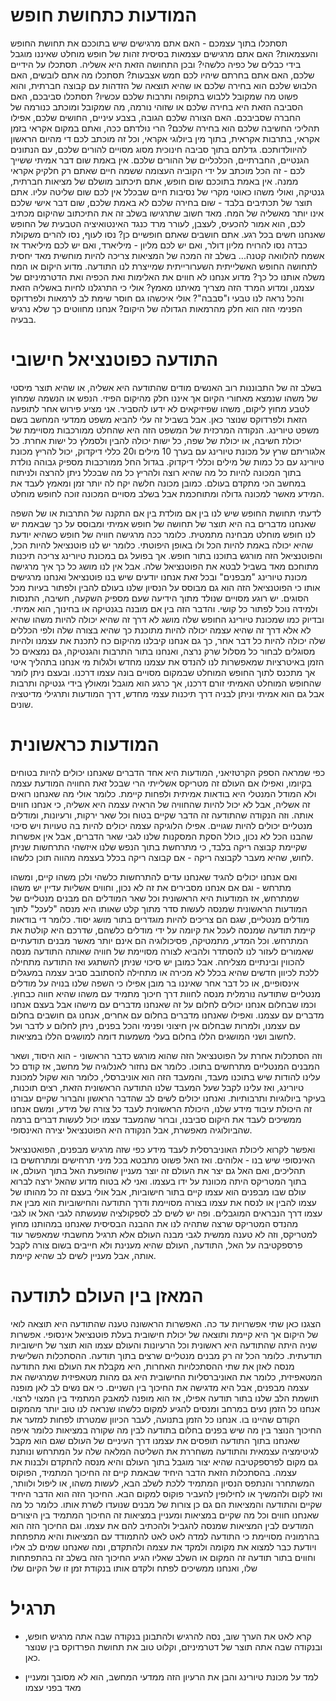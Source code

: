 המודעות כתחושת חופש
=======

תסתכלו בתוך עצמכם - האם אתם מרגישים שיש בתוככם את תחושת החופש והעצמאות? האם אתם מרגישים עצמאות בסיסית
זהות של חופש מוחלט שאיננו מוגבל בידי כבלים של כפיה כלשהי? ובכן התחושה הזאת היא אשליה. תסתכלו על הידיים 
שלכם, האם אתם בחרתם שיהיו לכם חמש אצבעות? תסתכלו מה אתם לובשים, האם הלבוש שלכם הוא בחירה שלכם או שהיא
תוצאה של הזדהות עם קבוצה חברתית, והוא פשוט מה שמקובל ללבוש בתקופה ותרבות שלכם עכשיו? תסתכלו סביבכם, 
האם הסביבה הזאת היא בחירה שלכם או שזוהי נורמה, מה שמקובל ומוכתב כנורמה של החברה שסביבכם. האם הצורה שלכם
הגובה, בצבע עיניים, החושים שלכם, אפילו תהליכי החשיבה שלכם הוא בחירה שלכם? הרי נולדתם ככה, ואתם במקום אקראי
בזמן אקראי, בתרבות אקראית, בתוך מין ביולוגי אקראי, וכל זה מוכתב לכם די מהיום הראשון להיוולדותכם. גדלתם 
בתוך סביבה חינוכית מסוג מסויים להורים שלכם, עם הנתונים הגנטיים, החברתיים, הכלכליים של ההורים שלכם. אין באמת 
שום דבר אמיתי ששייך לכם - זה הכל מוכתב על ידי הקוביה העצומה ששמה חיים שאתם רק חלקיק אקראי ממנה. אין באמת
בתוככם שום חופש, אתם תיכתוב מושלם של מציאות חברתית, גנטיקה, ואולי משהו כאוטי מקרי של נסיבות חיים שבכלל 
אין לכם שום שליטה עליו. אתם תוצר של תכתיבים בלבד - שום בחירה שלכם לא באמת שלכם, שום דבר אישי שלכם אינו 
יותר מאשליה של המח. מאד חשוב שתרגישו בשלב זה את התיכתוב שהיקום מכתיב לכם, הוא אמור להכעיס, לעצבן, לעורר מרד
כנגד האינטואיציה הטבעית של החופש שאנחנו חשים בכל רגע. אתם חושבים שאתם חופשיים כן? נסו לעוף, נסו להרים משקולת
כבדה נסו להרויח מליון דולר, ואם יש לכם מליון - מיליארד, ואם יש לכם מיליארד אז אשמח להלוואה קטנה... 
בשלב זה המכה של המציאות צריכה להיות מוחשית מאד יחסית לתחושה החופש האשלייתית השערורייתית שמייצרת לנו התודעה. 
מדוע היקום או המח משלה אותנו כל כך? מדוע אנחנו לא חווים את האלימות ואת הכפיה ואת הדטרמיניזם של עצמנו, ומדוע
המרד הזה מצריך מאיתנו מאמץ? אולי כי התרגלנו לחיות באשליה הזאת והכל נראה לנו טבעי ו"סבבה"? אולי איכשהו גם 
חוסר שימת לב לרמאות ולפרדוקס הפנימי הזה הוא חלק מהרמאות הגדולה של היקום? אנחנו מחווטים כך שלא נרגיש בבעיה. 

התודעה כפוטנציאל חישובי
=====

בשלב זה של התבוננות רוב האנשים מודים שהתודעה היא אשליה, או שהיא תוצר מיסטי של משהו שנמצא מאחורי הקיום אך איננו
חלק מהיקום הפיזי. הנפש או הנשמה שמחוץ לטבע מחוץ ליקום, משהו שפיזיקאים לא ידעו להסביר. אני מציע פירוש אחר לתופעה
הזאת ולפרדוקס שנוצר כאן. אבל בשביל זה עלי להביא משפט ממדעי המחשב בשם משפט טיורינג. הנקודה המרכזית של המשפט 
הזה היא שהחלט ממורכבות מסויימת של יכולת חשיבה, או יכולת של שפה, כל ישות יכולה להבין ולסמלץ כל ישות אחרת. כל
אלגוריתם שרץ על מכונת טיורינג עם בערך 10 מילים ו20 כללי דיקדוק, יכול להריץ מכונת טיורינג עם כל כמות של מילים 
וכללי דיקדוק. בגדול החל ממורכבות מספיק גבוהה נולדת בתוך המכונה להיות כל מה שהיא רוצה ולהריץ כל מה שבכלל ניתן 
להרצה ולניתוח במחשב הכי מתקדם בעולם. כמובן מכונה חלשה יקח לה יותר זמן ומאמץ לעבד את המידע מאשר למכונה גדולה
ומתוחכמת אבל בשלב מסויים המכונה זוכה לחופש מוחלט. 

לדעתי תחושת החופש שיש לנו בין אם מולדת בין אם התקנה של התרבות או של השפה שאנחנו מדברים בה היא תוצר של תחושה 
של חופש אמיתי ומבוסס על כך שבאמת יש לנו חופש מוחלט מבחינה מתמטית. כלומר ככה מרגישה חוויה של חופש כשהיא
יודעת שהיא יכולה באמת להיות הכל ולו באופן היפוטתי. כלומר יש לנו פוטנציאל להיות הכל, והפוטנציאל הזה מורגש
בתוכנו בתור חופש. אך בפועל גם במכונת טיורינג צריכה תיכנות מתוחכם מאד בשביל לבטא את הפוטנציאל שלה. אבל אין לנו 
מושג כל כך איך מרגישה מכונת טיורינג "מבפנים" ובכל זאת אנחנו יודעים שיש בנו פוטנציאל ואנחנו מרגישים אותו כי
הפוטנציאל הזה הוא גם מבוסס על הנסיון שלנו בעולם להבין ולפתור בעיות מכל הסוגים. יש רוגע מסויים שנולד מתוך הידיעה
שעם מספיק השקעה, חשיבה, התנסות ולמידה נוכל לפתור כל קושי. והדבר הזה בין אם מובנה בגנטיקה או בחינוך, הוא אמיתי. 
ובדיוק כמו שמכונת טיורינג החופש שלה מושג לא דרך זה שהיא יכולה להיות משהו שהיא לא אלא דרך זה שהיא עצמה יכולה להיות
מתוכנת כך שהיא בצורה שלה ולפי הכללים שלה יכולה להיות כל דבר אחר, כך גם אנחנו קיבלנו מהיקום כח לתכנת את עצמנו ולהיות
מסוגלים לבחור כל מסלול שרק נרצה, ואנחנו בתור התרבות והגנטיקה, גם נמצאים כל הזמן באיטרציות שמאפשרות לנו להנדס את 
עצמנו מחדש ולגלות מי אנחנו בתהליך איטי אך מתכנס לתוך החופש המוחלט שבמקום מסויים בונה עצמו דרכנו. ובעצם ניתן לומר
שהחופש המוחלט האמיתי זורם דרכנו, אך כרגע הוא מוגבל ומאולץ בידי גנטיקה ותרבות אבל גם הוא אמיתי וניתן לבניה דרך 
תיכנות עצמי מחדש, דרך המודעות ותרגילי מדיטציה שונים. 

המודעות כראשונית
===== 

כפי שמראה הספק הקרטזיאני, המודעות היא אחד הדברים שאנחנו יכולים להיות בטוחים בקיומו, ואפילו אם העולם זה מטריקס אשלייתי
הרי שבכל זאת החוויה המודעת עצמה ולא המודל המנטלי היא בודאות אמיתית ולפחות קיימת. כלומר אולי מה שאנחנו רואים זה 
אשליה, אבל לא יכול להיות שהחוויה של הראיה עצמה היא אשליה, כי אנחנו חווים אותה. וזה הנקודה שהתודעה זה הדבר שקיים בטוח
וכל שאר ירקות, ורעיונות, ומודלים מנטליים יכולים להיות שגויים. אפילו הלוגיקה עצמה יכולים להיות בה טעויות ויש סיכוי
שהבנו הכל לא נכון, כולל הסקת המסקנות שלנו לגבי שאר הדברים, אבל אין אפשרות שקיימת קבוצה ריקה בלבד, כי מתרחשת בתוך הנפש
שלנו איזשהי התרחשות שניתן לחוש, שהיא מעבר לקבוצה ריקה - אם קבוצה ריקה בכלל בעצמה מהווה תוכן כלשהו. 

ואם אנחנו יכולים להגיד שאנחנו עדים להתרחשות כלשהי ולכן משהו קיים, ומשהו מתרחש - וגם אם אנחנו מסבירים את זה לא נכון, 
וחווים אשליות עדיין יש משהו שמתרחש, אז המודעות היא הראשונית וכל שאר המודלים הם מבנים מנטליים של המודעות הראשונית
שמנסה לעשות סדר מתוך קלט שאותו היא מנסה "לעכל" לתוך מודלים מנטליים, שגם הם צריכים להיות מוגדרים בתור מושג יסוד. כלומר 
די בודאות קיימת תודעה שמנסה לעכל את קיומה על ידי מודלים כלשהם, שדרכם היא קולטת את המתרחש. וכל המדע, מתמטיקה, פסיכולוגיה 
הם אינם יותר מאשר מבנים תודעתיים שאמורים לעזור לנו להסתדר ולהביא לצורה מסויימת של חוויה שאותה התודעה מנסה להכווין 
ובינתיים מצליחה. אבל כמובן יש סיכוי שניתן להשתגע ואז התודעה מתחילה ללכת לכיוון חדשים שהיא בכלל לא מכירה או מתחילה
להסתובב סביב עצמה במעגלים אינסופיים, או כל דבר אחר שאיננו בר מובן אפילו כי השפה שלנו בנויה על מודלים מנטליים שתודעה
נורמלית מנסה לחוות דרך חיכוך מתמיד עם משהו שהיא חווה כבחוץ. וכמו שבחלום אנחנו יכולים לחלום על זה שאנחנו מדברים עם מישהו
אבל בעצם אנחנו מדברים עם עצמנו. ואפילו שאנחנו מדברים בחלום עם אחרים, אנחנו גם חושבים בחלום עם עצמנו, ולמרות שבחלום אין
חיצוני ופנימי והכל בפנים, ניתן לחלום ע לדבר ועל לחשוב ושני המושגים הללו בחלום בעלי משמעות דומה למושגים הללו במציאות. 

וזה הסתכלות אחרת על הפוטנציאל הזה שהוא מורגש כדבר הראשוני - הוא היסוד, ושאר המבנים המנטליים מתרחשים בתוכו. כלומר אם נחזור
לאנלוגיה של מחשב, אז קודם כל עלינו להודות שיש בתוכנו מעבד, והמעבד הזה הוא אוניברסלי, כלומר הוא שקול למכונת טיורינג, ואז
עלינו לקבל שעל המעבד שלנו התודעה הראשונית הזאת, רצים תוכנות, בעיקר ביולוגיות ותרבותיות. ואנחנו יכולים לשים לב שהדבר 
הראשון והברור שקיים עבורנו זה היכולת עיבוד מידע שלנו, היכולת הראשונית לעבד כל צורה של מידע, ומשם אנחנו ממשיכים לעבד את 
היקום סביבנו, וברור שהמעבד עצמו יכול לעשות דברים ברמה שהביולוגיה מאפשרת, אבל הנקודה היא הפוטנציאל יצירה האינסופי. 

ואפשר לקרוא ליכולת האוניברסלית לעבד מידע כפי שזה מרגיש מבפנים, הפואטנציאל האינסופי שיש בנו - אלוהים. ואז האל פשוט מתבטא
בכל מיני תרחישים ומתרחשים בו תהליכים, ואם האל גם יצר את העולם זה יוצר מעניין שהופעת האל בתוך העולם, או בתוך המטריקס היתה
מכוונת על ידו בעצמו. ואני לא בטוח מדוע שהאל ירצה לברוא עולם שבו מבפנים הוא עצמו קיים בתור חישוביות, אבל אולי בעצם זה כל
מהותו של עצמו להבין או לנסח את עצמו בצורה מסויימת ודרך התודעה והחישוביות הוא מבין את עצמו דרך הנבראים המוגבלים. ופה יש
לשים לב לספקולציה שנעשתה לגבי האל או לגבי מהנדס המטריקס שרצה שתהיה לנו את ההבנה הבסיסית שאנחנו במהותנו מחוץ למטריקס, וזה 
לא טענה ממשית לגבי מבנה העולם אלא תרגיל מחשבתי שמאפשר עוד פרספקטיבה על האל, התודעה, העולם שהיא מענינת ולא חייבים בשום צורה
לקבל אותה, אבל מעניין לשים לב שהיא קיימת. 

המאזן בין העולם לתודעה
====

הצגנו כאן שתי אפשרויות עד כה. האפשרות הראשונה טענה שהתודעה היא תוצאה לואי של היקום אך היא קיימת ותוצאה של יכולת 
חישובית בעלת פוטנציאל אינסופי. אפשרות שניה היתה שהתודעה היא ראשונית וכל הרעיונות והעולם עצמו הוא תוצר של חישוביות
תודעתית. כלומר הכל זה רק מבנים מנטליים שרצים בתוך תודעה. ההסתכלות השלישית מנסה לאזן את שתי ההסתכלויות האחרות, היא
מקבלת את העולם ואת התודעה המטאפיזית, כלומר את האוניברסליות החישובית היא גם מהות מטאפיזית שמרגישה את עצמה מבפנים, אבל 
היא מדגישה את החיכוך בין השניים. כי אם נשים לב לאן מופנה תושמת הלב שלנו בתור תודעה אפילו, אז הוא מופנה למאבק המתמיד
בין המצוי לרצוי. אנחנו כל הזמן נעים במרחב ומנסים להגיע למקום כלשהו שנראה לנו טוב יותר מהמקום הקודם שהיינו בו. אנחנו כל 
הזמן בתנועה, לעבר הכיוון שמטרתו לפחות למזער את החיכוך הנוצר בין מה שיש בפנים בחלום בתודעה לבין מה שקורה במציאות כלומר 
איפה שאנחנו בתוך התודעה תופסים את עצמנו דרך העיניים של העולם שגם הוא מקבל לגיטימציה עצמאית והתודעה משחררת את השליטה 
המלאה שלה על המתרחש ונותנת גם מקום לפרספקטיבה שהיא יצור מוגבל בתוך העולם והיא מנסה להתקדם ולבנות את עצמה. בהסתכלות הזאת הדבר היחיד שבאמת קיים זה החיכוך המתמיד, הפוקוס המשתחרר והנתפס הנסיון המתמיד ללכת לשלב הבא, לעשות משהו, או ליפול ולוותר, ואז
לקום ולהמשיך או לחילופין להעביר פוקוס למקום הבא. החיכוך הזה הוא הדבר היחיד שקיים והתודעה והמציאות הם גם כן צורות של מבנים
שנועדו לשרת אותו. כלומר כל מה שאנחנו חווים וכל מה שקיים במציאות ומעניין במציאות זה החיכוך המתמיד בין היצורים המודעים לבין
המציאות שמנסה להגביל ולהכתיב להם את עצמו. וגם החיכוך הזה הוא בהרמוניה מסויימת כי התודעה למדה לאט לאט להתמודד עם המציאות
והיא מתפתחת ויודעת כבר למצוא את מקומה ולמקד את עצמה ולהתקדם, ומה שאנחנו שמים לב אליו וחווים בתור תודעה זה המקום או השלב
שאליו הגיע החיכוך הזה בשלב זה בהתפתחות שלו, ואנחנו ממשיכים לפתח ולקדם אותו בנקודת זמן זו של הקיום שלו


תרגיל
====

- קרא לאט את הערך שוב, נסה להרגיש ולהתבונן בנקודה שבה אתה מרגיש חופש, ובנקודה שבה אתה תוצר של דטרמיניזם, וקלוט 
טוב את תחושת הפרדוקס בין שנוצר כאן.

- למד על מכונת טיורינג והבן את הרעיון הזה ממדעי המחשב, הוא לא מסובך ומעניין מאד בפני עצמו
